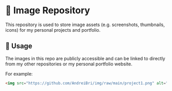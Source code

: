 # 📁 Image Repository

This repository is used to store image assets (e.g. screenshots, thumbnails, icons) for my personal projects and portfolio.

## 🔗 Usage

The images in this repo are publicly accessible and can be linked to directly from my other repositories or my personal portfolio website.

For example:

```html
<img src="https://github.com/AndreiBri/img/raw/main/project1.png" alt="Project 1 Screenshot" />
